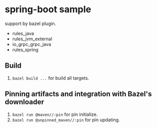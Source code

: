 # spring-boot sample

support by bazel plugin.
- rules_java
- rules_jvm_external
- io_grpc_grpc_java
- rules_spring

## Build

1. `bazel build ...` for build all targets.

## Pinning artifacts and integration with Bazel's downloader

1. `bazel run @maven//:pin` for pin initialize.
2. `bazel run @unpinned_maven//:pin` for pin updating.
